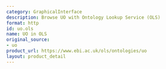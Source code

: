 ```yaml
---
category: GraphicalInterface
description: Browse UO with Ontology Lookup Service (OLS)
format: http
id: uo.ols
name: UO in OLS
original_source:
- uo
product_url: https://www.ebi.ac.uk/ols/ontologies/uo
layout: product_detail
---
```

